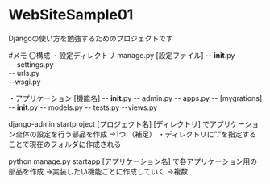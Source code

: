 # WebSiteSample01

Djangoの使い方を勉強するためのプロジェクトです

#メモ
〇構成
・設定ディレクトリ
manage.py
[設定ファイル] -- __init__.py<br>
              -- settings.py<br>
              -- urls.py<br>
              --wsgi.py<br>
              
・アプリケーション
[機能名] -- __init__.py
         -- admin.py
         -- apps.py
         -- [mygrations] -- __init__.py
         -- models.py
         -- tests.py
         --views.py

django-admin startproject [プロジェクト名] [ディレクトリ]
でアプリケーション全体の設定を行う部品を作成
→1つ
（補足）
・ディレクトリに”.”を指定することで現在のフォルダに作成される

python manage.py startapp [アプリケーション名]
で各アプリケーション用の部品を作成
→実装したい機能ごとに作成していく
→複数
